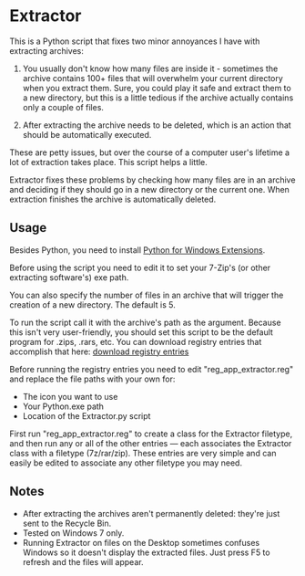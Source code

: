 Extractor
===========

This is a Python script that fixes two minor annoyances I have with extracting archives:

1. You usually don't know how many files are inside it - sometimes the archive contains 100+ files that will overwhelm your current directory when you extract them. Sure, you could play it safe and extract them to a new directory, but this is a little tedious if the archive actually contains only a couple of files.

2. After extracting the archive needs to be deleted, which is an action that should be automatically executed.


These are petty issues, but over the course of a computer user's lifetime a lot of extraction takes place. This script helps a little.

Extractor fixes these problems by checking how many files are in an archive and deciding if they should go in a new directory or the current one. When extraction finishes the archive is automatically deleted.


Usage
------
Besides Python, you need to install [Python for Windows Extensions](http://sourceforge.net/projects/pywin32/).

Before using the script you need to edit it to set your 7-Zip's (or other extracting software's) exe path.

You can also specify the number of files in an archive that will trigger the creation of a new directory. The default is 5.

To run the script call it with the archive's path as the argument. Because this isn't very user-friendly, you should set this script to be the default program for .zips, .rars, etc. You can download registry entries that accomplish that here: [download registry entries](https://github.com/Winterstark/Extractor/tree/master/file%20association%20registry%20entries)

Before running the registry entries you need to edit "reg_app_extractor.reg" and replace the file paths with your own for:
* The icon you want to use
* Your Python.exe path
* Location of the Extractor.py script

First run "reg_app_extractor.reg" to create a class for the Extractor filetype, and then run any or all of the other entries — each associates the Extractor class with a filetype (7z/rar/zip). These entries are very simple and can easily be edited to associate any other filetype you may need.


Notes
------
* After extracting the archives aren't permanently deleted: they're just sent to the Recycle Bin.
* Tested on Windows 7 only.
* Running Extractor on files on the Desktop sometimes confuses Windows so it doesn't display the extracted files. Just press F5 to refresh and the files will appear.

